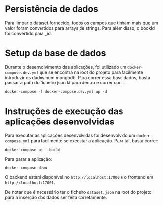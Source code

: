 # Persistência de dados

Para limpar o dataset fornecido, todos os campos que tinham mais que um valor foram convertidos para arrays de strings.
Para além disso, o bookId foi convertido para _id.

# Setup da base de dados
Durante o desenvolvimento das aplicações, foi utilizado um `docker-compose.dev.yml` que se encontra na root do projeto para facilmente introduzir os dados num mongodb.
Para correr essa base dados, basta passar a path do ficheiro json lá para dentro e correr com:
```
docker-compose -f docker-compose.dev.yml up -d
```

# Instruções de execução das aplicações desenvolvidas

Para executar as aplicações desenvolvidas foi desenvolvido um `docker-compose.yml` para facilmente se executar a aplicação.
Para tal, basta correr:
```
docker-compose up --build
```

Para parar a aplicação:
```
docker-compose down
```
O backend estará disponível no `http://localhost:17000` e o frontend em `http://localhost:17001`.

De notar que é necessário ter o ficheiro `dataset.json` na root do projeto para a inserção dos dados ser feita corretamente.
